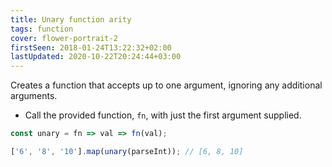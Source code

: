 ```yaml
---
title: Unary function arity
tags: function
cover: flower-portrait-2
firstSeen: 2018-01-24T13:22:32+02:00
lastUpdated: 2020-10-22T20:24:44+03:00
---
```


Creates a function that accepts up to one argument, ignoring any additional arguments.

- Call the provided function, `fn`, with just the first argument supplied.

```js
const unary = fn => val => fn(val);
```

```js
['6', '8', '10'].map(unary(parseInt)); // [6, 8, 10]
```
